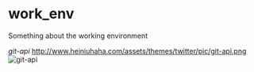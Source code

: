# work_env
Something about the working environment

*git-api*
http://www.heiniuhaha.com/assets/themes/twitter/pic/git-api.png
![git-api](http://www.heiniuhaha.com/assets/themes/twitter/pic/git-api.png)